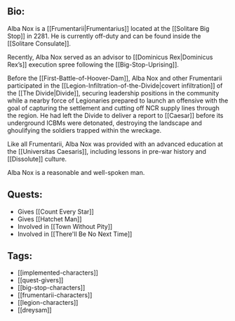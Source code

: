 ## Bio:

Alba Nox is a [[Frumentarii|Frumentarius]] located at the [[Solitare Big Stop]] in 2281. He is currently off-duty and can be found inside the [[Solitare Consulate]].

Recently, Alba Nox served as an advisor to [[Dominicus Rex|Dominicus Rex’s]] execution spree following the [[Big-Stop-Uprising]].

Before the [[First-Battle-of-Hoover-Dam]], Alba Nox and other Frumentarii participated in the [[Legion-Infiltration-of-the-Divide|covert infiltration]] of the [[The Divide|Divide]], securing leadership positions in the community while a nearby force of Legionaries prepared to launch an offensive with the goal of capturing the settlement and cutting off NCR supply lines through the region. He had left the Divide to deliver a report to [[Caesar]] before its underground ICBMs were detonated, destroying the landscape and ghoulifying the soldiers trapped within the wreckage.

Like all Frumentarii, Alba Nox was provided with an advanced education at the [[Universitas Caesaris]], including lessons in pre-war history and [[Dissolute]] culture.

Alba Nox is a reasonable and well-spoken man.
## Quests:

- Gives [[Count Every Star]]
- Gives [[Hatchet Man]]
- Involved in [[Town Without Pity]]
- Involved in [[There'll Be No Next Time]]

## Tags:

- [[implemented-characters]]
- [[quest-givers]]
- [[big-stop-characters]]
- [[frumentarii-characters]]
- [[legion-characters]]
- [[dreysam]]